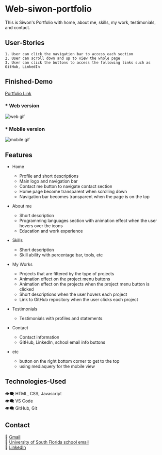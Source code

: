 # Web-siwon-portfolio
This is Siwon's Portfolio with home, about me, skills, my work, testimonials, and contact.

## User-Stories
```
1. User can click the navigation bar to access each section
2. User can scroll down and up to view the whole page
3. User can click the buttons to access the following links such as GitHub, LinkedIn

```

## Finished-Demo
[Portfolio Link](https://siwon-kim.github.io/Web-siwon-portfolio/)

### * Web version
![web gif](https://github.com/Siwon-Kim/Web-siwon-portfolio/blob/main/portfolio.gif)


### * Mobile version
![mobile gif](https://github.com/Siwon-Kim/Web-siwon-portfolio/blob/main/portfolio_mobile.gif)

## Features
* Home
  - Profile and short descriptions
  - Main logo and navigation bar
  - Contact me button to navigate contact section
  - Home page become transparent when scrolling down
  - Navigation bar becomes transparent when the page is on the top


* About me
  - Short description
  - Programming languages section with animation effect when the user hovers over the icons
  - Education and work experience


* Skills
  - Short description
  - Skill ability with percentage bar, tools, etc


* My Works
  - Projects that are filtered by the type of projects
  - Animation effect on the project menu buttons
  - Animation effect on the projects when the project menu button is clicked
  - Short descriptions when the user hovers each project
  - Link to GitHub repository when the user clicks each project


* Testimonials
  - Testimonials with profiles and statements


* Contact
  - Contact information
  - GitHub, LinkedIn, school email info buttons

* etc
  - button on the right bottom corner to get to the top
  - using mediaquery for the mobile view


## Technologies-Used
:eye_speech_bubble: HTML, CSS, Javascript <br >
:eye_speech_bubble: VS Code <br >
:eye_speech_bubble: GitHub, Git 

## Contact
:white_heart: [Gmail](siwonkim1108@gmail.com) <br >
:white_heart: [University of South Florida school email](siwon@usf.edu) <br>
:white_heart: [LinkedIn](linkedin.com/in/siwon-kim/84300a207)



